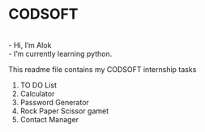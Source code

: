 # CODSOFT
<br>
- Hi, I’m Alok
<br>
- I’m currently learning python.
<p></p>
<head>This readme file contains my CODSOFT internship tasks</head> 
<p>
<ol>
    <li>TO DO List</li>
    <li>Calculator</li>
    <li>Password Generator</li>
    <li>Rock Paper Scissor gamet</li>
    <li>Contact Manager</li>

</ol>
</p>